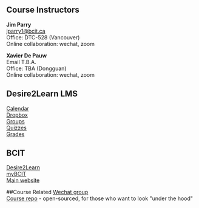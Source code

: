 ## Course Instructors
**Jim Parry**  
<jparry1@bcit.ca>   
Office: DTC-528 (Vancouver)  
Online collaboration: wechat, zoom 

**Xavier De Pauw**  
Email T.B.A.  
Office: TBA (Dongguan)  
Online collaboration: wechat, zoom  

## Desire2Learn LMS
[Calendar](https://learn.bcit.ca/d2l/le/calendar/{ou})  
[Dropbox](https://learn.bcit.ca/d2l/lms/dropbox/user/folders_list.d2l?ou={ou}&amp;isprv=0)  
[Groups](https://learn.bcit.ca/d2l/lms/group/user_group_list.d2l?ou={ou})  
[Quizzes](https://learn.bcit.ca/d2l/lms/quizzing/user/quizzes_list.d2l?ou={ou})  
[Grades](https://learn.bcit.ca/d2l/lms/grades/index.d2l?ou={ou})  

## BCIT
[Desire2Learn](https://learn.bcit.ca/)  
[myBCIT](https://my.bcit.ca)   
[Main website](http://www.bcit.ca/)  

##Course Related
[Wechat group](#)  
[Course repo](https://github.com/jedi-academy/learn-dgpt) - open-sourced, for those who want to look "under the hood"    

